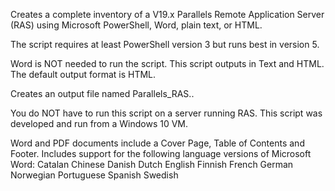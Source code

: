 Creates a complete inventory of a V19.x Parallels Remote Application Server (RAS) using 
Microsoft PowerShell, Word, plain text, or HTML.

The script requires at least PowerShell version 3 but runs best in version 5.

Word is NOT needed to run the script. This script outputs in Text and HTML.
The default output format is HTML.

Creates an output file named Parallels_RAS.<fileextension>.

You do NOT have to run this script on a server running RAS. This script was developed 
and run from a Windows 10 VM.

Word and PDF documents include a Cover Page, Table of Contents and Footer.
Includes support for the following language versions of Microsoft Word:
	Catalan
	Chinese
	Danish
	Dutch
	English
	Finnish
	French
	German
	Norwegian
	Portuguese
	Spanish
	Swedish
